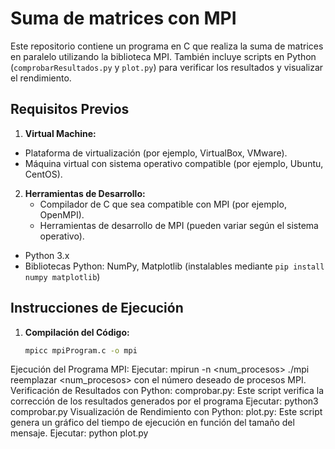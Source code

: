 # Suma de matrices con MPI

Este repositorio contiene un programa en C que realiza la suma de matrices en paralelo utilizando la biblioteca MPI. También incluye scripts en Python (`comprobarResultados.py` y `plot.py`) para verificar los resultados y visualizar el rendimiento.

## Requisitos Previos
  1. **Virtual Machine:**
   - Plataforma de virtualización (por ejemplo, VirtualBox, VMware).
   - Máquina virtual con sistema operativo compatible (por ejemplo, Ubuntu, CentOS).

2. **Herramientas de Desarrollo:**
   - Compilador de C que sea compatible con MPI (por ejemplo, OpenMPI).
   - Herramientas de desarrollo de MPI (pueden variar según el sistema operativo).
     
- Python 3.x
- Bibliotecas Python: NumPy, Matplotlib (instalables mediante `pip install numpy matplotlib`)

## Instrucciones de Ejecución

1. **Compilación del Código:**

   ```bash
   mpicc mpiProgram.c -o mpi
Ejecución del Programa MPI:
Ejecutar: mpirun -n <num_procesos> ./mpi
  reemplazar <num_procesos> con el número deseado de procesos MPI.
Verificación de Resultados con Python:
  comprobar.py: Este script verifica la corrección de los resultados generados por el programa 
 Ejecutar: python3 comprobar.py
Visualización de Rendimiento con Python:
  plot.py: Este script genera un gráfico del tiempo de ejecución en función del tamaño del mensaje.
 Ejecutar: python plot.py
